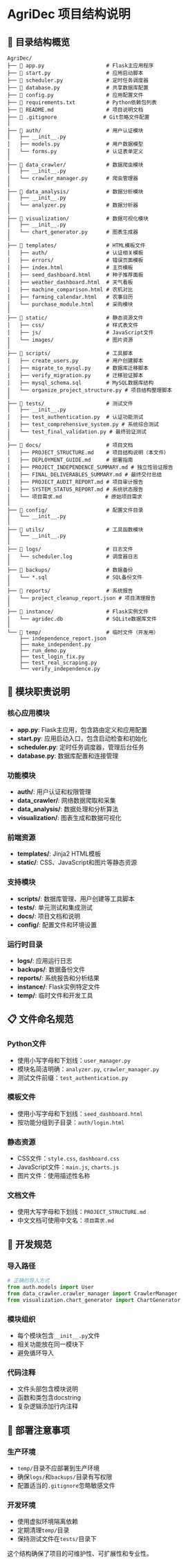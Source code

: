 # AgriDec 项目结构说明

## 📁 目录结构概览

```
AgriDec/
├── 📄 app.py                    # Flask主应用程序
├── 📄 start.py                  # 应用启动脚本
├── 📄 scheduler.py              # 定时任务调度器
├── 📄 database.py               # 共享数据库配置
├── 📄 config.py                 # 应用配置文件
├── 📄 requirements.txt          # Python依赖包列表
├── 📄 README.md                 # 项目说明文档
├── 📄 .gitignore               # Git忽略文件配置
│
├── 📂 auth/                     # 用户认证模块
│   ├── __init__.py
│   ├── models.py               # 用户数据模型
│   └── forms.py                # 认证表单定义
│
├── 📂 data_crawler/             # 数据爬虫模块
│   ├── __init__.py
│   └── crawler_manager.py      # 爬虫管理器
│
├── 📂 data_analysis/            # 数据分析模块
│   ├── __init__.py
│   └── analyzer.py             # 数据分析器
│
├── 📂 visualization/            # 数据可视化模块
│   ├── __init__.py
│   └── chart_generator.py      # 图表生成器
│
├── 📂 templates/                # HTML模板文件
│   ├── auth/                   # 认证相关模板
│   ├── errors/                 # 错误页面模板
│   ├── index.html              # 主页模板
│   ├── seed_dashboard.html     # 种子推荐面板
│   ├── weather_dashboard.html  # 天气看板
│   ├── machine_comparison.html # 农机对比
│   ├── farming_calendar.html   # 农事日历
│   └── purchase_module.html    # 采购模块
│
├── 📂 static/                   # 静态资源文件
│   ├── css/                    # 样式表文件
│   ├── js/                     # JavaScript文件
│   └── images/                 # 图片资源
│
├── 📂 scripts/                  # 工具脚本
│   ├── create_users.py         # 用户创建脚本
│   ├── migrate_to_mysql.py     # 数据库迁移脚本
│   ├── verify_migration.py     # 迁移验证脚本
│   ├── mysql_schema.sql        # MySQL数据库结构
│   └── organize_project_structure.py # 项目结构整理脚本
│
├── 📂 tests/                    # 测试文件
│   ├── __init__.py
│   ├── test_authentication.py  # 认证功能测试
│   ├── test_comprehensive_system.py # 系统综合测试
│   └── test_final_validation.py # 最终验证测试
│
├── 📂 docs/                     # 项目文档
│   ├── PROJECT_STRUCTURE.md    # 项目结构说明（本文件）
│   ├── DEPLOYMENT_GUIDE.md     # 部署指南
│   ├── PROJECT_INDEPENDENCE_SUMMARY.md # 独立性验证报告
│   ├── FINAL_DELIVERABLES_SUMMARY.md # 最终交付总结
│   ├── PROJECT_AUDIT_REPORT.md # 项目审计报告
│   ├── SYSTEM_STATUS_REPORT.md # 系统状态报告
│   └── 项目需求.md              # 原始项目需求
│
├── 📂 config/                   # 配置文件目录
│   └── __init__.py
│
├── 📂 utils/                    # 工具函数模块
│   └── __init__.py
│
├── 📂 logs/                     # 日志文件
│   └── scheduler.log           # 调度器日志
│
├── 📂 backups/                  # 数据备份
│   └── *.sql                   # SQL备份文件
│
├── 📂 reports/                  # 系统报告
│   └── project_cleanup_report.json # 项目清理报告
│
├── 📂 instance/                 # Flask实例文件
│   └── agridec.db              # SQLite数据库文件
│
└── 📂 temp/                     # 临时文件（开发用）
    ├── independence_report.json
    ├── make_independent.py
    ├── run_demo.py
    ├── test_login_fix.py
    ├── test_real_scraping.py
    └── verify_independence.py
```

## 🎯 模块职责说明

### 核心应用模块
- **app.py**: Flask主应用，包含路由定义和应用配置
- **start.py**: 应用启动入口，包含启动检查和初始化
- **scheduler.py**: 定时任务调度器，管理后台任务
- **database.py**: 数据库配置和连接管理

### 功能模块
- **auth/**: 用户认证和权限管理
- **data_crawler/**: 网络数据爬取和采集
- **data_analysis/**: 数据处理和分析算法
- **visualization/**: 图表生成和数据可视化

### 前端资源
- **templates/**: Jinja2 HTML模板
- **static/**: CSS、JavaScript和图片等静态资源

### 支持模块
- **scripts/**: 数据库管理、用户创建等工具脚本
- **tests/**: 单元测试和集成测试
- **docs/**: 项目文档和说明
- **config/**: 配置文件和环境设置

### 运行时目录
- **logs/**: 应用运行日志
- **backups/**: 数据备份文件
- **reports/**: 系统报告和分析结果
- **instance/**: Flask实例特定文件
- **temp/**: 临时文件和开发工具

## 📋 文件命名规范

### Python文件
- 使用小写字母和下划线：`user_manager.py`
- 模块名简洁明确：`analyzer.py`, `crawler_manager.py`
- 测试文件前缀：`test_authentication.py`

### 模板文件
- 使用小写字母和下划线：`seed_dashboard.html`
- 按功能分组到子目录：`auth/login.html`

### 静态资源
- CSS文件：`style.css`, `dashboard.css`
- JavaScript文件：`main.js`, `charts.js`
- 图片文件：使用描述性名称

### 文档文件
- 使用大写字母和下划线：`PROJECT_STRUCTURE.md`
- 中文文档可使用中文名：`项目需求.md`

## 🔧 开发规范

### 导入路径
```python
# 正确的导入方式
from auth.models import User
from data_crawler.crawler_manager import CrawlerManager
from visualization.chart_generator import ChartGenerator
```

### 模块组织
- 每个模块包含`__init__.py`文件
- 相关功能放在同一模块下
- 避免循环导入

### 代码注释
- 文件头部包含模块说明
- 函数和类包含docstring
- 复杂逻辑添加行内注释

## 🚀 部署注意事项

### 生产环境
- `temp/`目录不应部署到生产环境
- 确保`logs/`和`backups/`目录有写权限
- 配置适当的`.gitignore`忽略敏感文件

### 开发环境
- 使用虚拟环境隔离依赖
- 定期清理`temp/`目录
- 保持测试文件在`tests/`目录下

这个结构确保了项目的可维护性、可扩展性和专业性。
